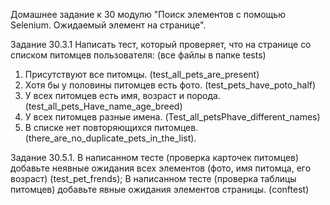 Домашнее задание к 30 модулю "Поиск элементов с помощью Selenium. Ожидаемый элемент на странице".

Задание 30.3.1
Написать тест, который проверяет, что на странице со списком питомцев пользователя: (все файлы в папке tests)
1. Присутствуют все питомцы. (test_all_pets_are_present)
2. Хотя бы у половины питомцев есть фото. (test_pets_have_poto_half)
3. У всех питомцев есть имя, возраст и порода. (test_all_pets_Have_name_age_breed)
4. У всех питомцев разные имена. (Test_all_petsPhave_different_names)
5. В списке нет повторяющихся питомцев. (there_are_no_duplicate_pets_in_the_list).

Задание 30.5.1.
В написанном тесте (проверка карточек питомцев) добавьте неявные ожидания всех элементов (фото, имя питомца, его возраст) (test_pet_frends);
В написанном тесте (проверка таблицы питомцев) добавьте явные ожидания элементов страницы. (conftest)

